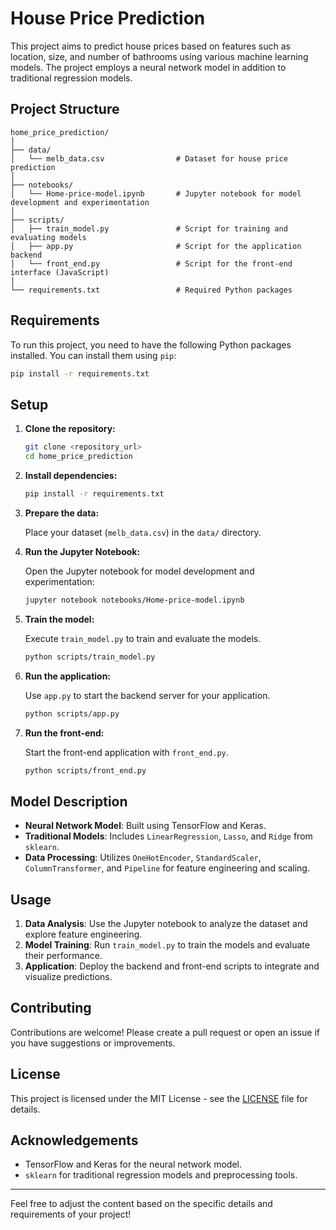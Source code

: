 
# House Price Prediction

This project aims to predict house prices based on features such as location, size, and number of bathrooms using various machine learning models. The project employs a neural network model in addition to traditional regression models.

## Project Structure

```
home_price_prediction/
│
├── data/
│   └── melb_data.csv                # Dataset for house price prediction
│
├── notebooks/
│   └── Home-price-model.ipynb       # Jupyter notebook for model development and experimentation
│
├── scripts/
│   ├── train_model.py               # Script for training and evaluating models
│   ├── app.py                       # Script for the application backend
│   └── front_end.py                 # Script for the front-end interface (JavaScript)
│
└── requirements.txt                 # Required Python packages
```

## Requirements

To run this project, you need to have the following Python packages installed. You can install them using `pip`:

```bash
pip install -r requirements.txt
```

## Setup

1. **Clone the repository:**

    ```bash
    git clone <repository_url>
    cd home_price_prediction
    ```

2. **Install dependencies:**

    ```bash
    pip install -r requirements.txt
    ```

3. **Prepare the data:**

   Place your dataset (`melb_data.csv`) in the `data/` directory.

4. **Run the Jupyter Notebook:**

   Open the Jupyter notebook for model development and experimentation:

    ```bash
    jupyter notebook notebooks/Home-price-model.ipynb
    ```

5. **Train the model:**

   Execute `train_model.py` to train and evaluate the models.

    ```bash
    python scripts/train_model.py
    ```

6. **Run the application:**

   Use `app.py` to start the backend server for your application.

    ```bash
    python scripts/app.py
    ```

7. **Run the front-end:**

   Start the front-end application with `front_end.py`.

    ```bash
    python scripts/front_end.py
    ```

## Model Description

- **Neural Network Model**: Built using TensorFlow and Keras.
- **Traditional Models**: Includes `LinearRegression`, `Lasso`, and `Ridge` from `sklearn`.
- **Data Processing**: Utilizes `OneHotEncoder`, `StandardScaler`, `ColumnTransformer`, and `Pipeline` for feature engineering and scaling.

## Usage

1. **Data Analysis**: Use the Jupyter notebook to analyze the dataset and explore feature engineering.
2. **Model Training**: Run `train_model.py` to train the models and evaluate their performance.
3. **Application**: Deploy the backend and front-end scripts to integrate and visualize predictions.

## Contributing

Contributions are welcome! Please create a pull request or open an issue if you have suggestions or improvements.

## License

This project is licensed under the MIT License - see the [LICENSE](LICENSE) file for details.

## Acknowledgements

- TensorFlow and Keras for the neural network model.
- `sklearn` for traditional regression models and preprocessing tools.

---

Feel free to adjust the content based on the specific details and requirements of your project!
